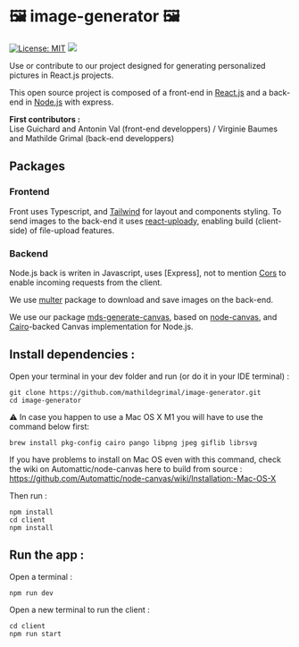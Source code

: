 #  🖼 image-generator 🖼 

[![License: MIT](https://img.shields.io/badge/License-MIT-green.svg)](https://opensource.org/licenses/MIT)
[![](https://img.shields.io/badge/Contributor%20Covenant-v2.0%20adopted-ff69b4.svg)](CODE_OF_CONDUCT.md)
    
Use or contribute to our project designed for generating personalized pictures in React.js projects.

This open source project is composed of a front-end in [React.js](https://fr.reactjs.org) and a back-end in [Node.js](https://nodejs.org/en/) with express.

**First contributors :**<br/>
Lise Guichard and Antonin Val (front-end developpers) / Virginie Baumes and Mathilde Grimal (back-end developpers)

## Packages

### Frontend

Front uses Typescript, and [Tailwind](https://tailwindcss.com) for layout and components styling.
To send images to the back-end it uses [react-uploady](https://github.com/rpldy/react-uploady), enabling build (client-side) of file-upload features.

### Backend

Node.js back is writen in Javascript, uses [Express], not to mention [Cors](https://expressjs.com/en/resources/middleware/cors.html) to enable incoming requests from the client.

We use [multer](https://www.npmjs.com/package/multer) package to download and save images on the back-end.

We use our package [mds-generate-canvas](https://www.npmjs.com/package/mds-generate-canvas), based on [node-canvas](https://github.com/Automattic/node-canvas), and [Cairo](https://cairographics.org)-backed Canvas implementation for Node.js.

## Install dependencies :

Open your terminal in your dev folder and run (or do it in your IDE terminal) :
```
git clone https://github.com/mathildegrimal/image-generator.git
cd image-generator
```

⚠ In case you happen to use a Mac OS X M1 you will have to use the command below first:
```
brew install pkg-config cairo pango libpng jpeg giflib librsvg
```
If you have problems to install on Mac OS even with this command, check the wiki on Automattic/node-canvas here to build from source :
https://github.com/Automattic/node-canvas/wiki/Installation:-Mac-OS-X

Then run :
```
npm install
cd client 
npm install
```

## Run the app :
Open a terminal :
```
npm run dev
```
Open a new terminal to run the client :
```
cd client
npm run start
```
